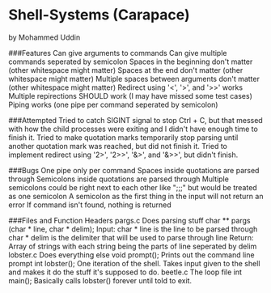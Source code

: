 # Shell-Systems (Carapace)
by Mohammed Uddin

###Features
  Can give arguments to commands
  Can give multiple commands seperated by semicolon
  Spaces in the beginning don't matter (other whitespace might matter)
  Spaces at the end don't matter (other whitespace might matter)
  Multiple spaces between arguments don't matter (other whitespace might matter)
  Redirect using '<', '>', and '>>' works
  Multiple repirections SHOULD work (I may have missed some test cases)
  Piping works (one pipe per command seperated by semicolon)

###Attempted
  Tried to catch SIGINT signal to stop Ctrl + C, but that messed with how the child processes were exiting and I didn't have enough time to finish it.
  Tried to make quotation marks temporarily stop parsing until another quotation mark was reached, but did not finish it.
  Tried to implement redirect using '2>', '2>>', '&>', and '&>>', but didn't finish.

###Bugs
  One pipe only per command
  Spaces inside quotations are parsed through
  Semicolons inside quotations are parsed through
  Multiple semicolons could be right next to each other like ";;;" but would be treated as one semicolon
  A semicolon as the first thing in the input will not return an error
  If command isn't found, nothing is returned

###Files and Function Headers
pargs.c
  Does parsing stuff
  char ** pargs (char * line, char * delim);
    Input:
      char * line is the line to be parsed through
      char * delim is the delimiter that will be used to parse through line
    Return:
      Array of strings with each string being the parts of line seperated by delim
lobster.c
  Does everything else
  void prompt();
    Prints out the command line prompt
  int lobster();
    One iteration of the shell. Takes input given to the shell and makes it do the stuff it's supposed to do.
beetle.c
  The loop file
    int main();
      Basically calls lobster() forever until told to exit.
    
